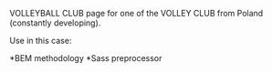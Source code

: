 VOLLEYBALL CLUB page for one of the VOLLEY CLUB from Poland (constantly developing).

Use in this case:

*BEM methodology 
*Sass preprocessor 
